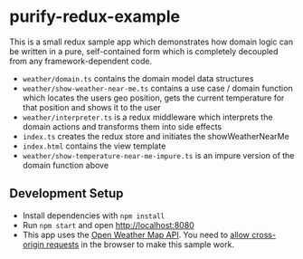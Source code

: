# purify-redux-example

This is a small redux sample app which demonstrates how domain logic can be written in a pure, self-contained form which is completely decoupled from any framework-dependent code.
* `weather/domain.ts` contains the domain model data structures
* `weather/show-weather-near-me.ts` contains a use case / domain function which locates the users geo position, gets the current temperature for that position and shows it to the user
* `weather/interpreter.ts` is a redux middleware which interprets the domain actions and transforms them into side effects
* `index.ts` creates the redux store and initiates the showWeatherNearMe
* `index.html` contains the view template
* `weather/show-temperature-near-me-impure.ts` is an impure version of the domain function above


## Development Setup
* Install dependencies with `npm install`
* Run `npm start` and open [http://localhost:8080](http://localhost:8080)
* This app uses the [Open Weather Map API](https://openweathermap.org/current). You need to [allow cross-origin requests](https://chrome.google.com/webstore/detail/allow-control-allow-origi/nlfbmbojpeacfghkpbjhddihlkkiljbi) in the browser to make this sample work.
